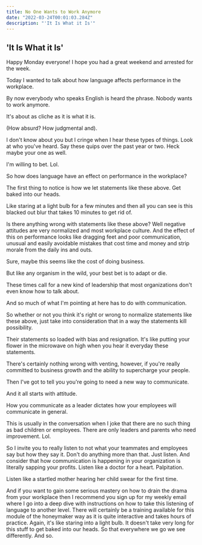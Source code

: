 ```yaml
---
title: No One Wants to Work Anymore
date: "2022-03-24T00:01:03.284Z"
description: "'It Is What it Is'"
---
```


## 'It Is What it Is'

Happy Monday everyone! I hope you had a great weekend and arrested for the week.

Today I wanted to talk about how language affects performance in the workplace.

By now everybody who speaks English is heard the phrase. Nobody wants to work anymore.

It's about as cliche as it is what it is.

(How absurd? How judgmental and).

I don't know about you but I cringe when I hear these types of things.
Look at who you've heard. Say these quips over the past year or two.
Heck maybe your one as well.

I'm willing to bet. Lol.

So how does language have an effect on performance in the workplace?

The first thing to notice is how we let statements like these above. Get baked into our heads.

Like staring at a light bulb for a few minutes and then all you can see is this blacked out blur that takes 10 minutes to get rid of.

Is there anything wrong with statements like these above?
Well negative attitudes are very normalized and most workplace culture. And the effect of this on performance looks like dragging feet and poor communication, unusual and easily avoidable mistakes that cost time and money and strip morale from the daily ins and outs.

Sure, maybe this seems like the cost of doing business.

But like any organism in the wild, your best bet is to adapt or die.

These times call for a new kind of leadership that most organizations don't even know how to talk about.

And so much of what I'm pointing at here has to do with communication.

So whether or not you think it's right or wrong to normalize statements like these above, just take into consideration that in a way the statements kill possibility.

Their statements so loaded with bias and resignation. It's like putting your flower in the microwave on high when you hear it everyday these statements.

There's certainly nothing wrong with venting, however, if you're really committed to business growth and the ability to supercharge your people.

Then I've got to tell you you're going to need a new way to communicate.

And it all starts with attitude.

How you communicate as a leader dictates how your employees will communicate in general.

This is usually in the conversation when I joke that there are no such thing as bad children or employees. There are only leaders and parents who need improvement. Lol.

So I invite you to really listen to not what your teammates and employees say but how they say it. Don't do anything more than that. Just listen. And consider that how communication is happening in your organization is literally sapping your profits.
Listen like a doctor for a heart. Palpitation.

Listen like a startled mother hearing her child swear for the first time.


And if you want to gain some serious mastery on how to drain the drama from your workplace then I recommend you sign up for my weekly email where I go into a deep dive with instructions on how to take this listening of language to another level.
There will certainly be a training available for this module of the honeymaker way as it is quite interactive and takes hours of practice.
Again, it's like staring into a light bulb. It doesn't take very long for this stuff to get baked into our heads. So that everywhere we go we see differently.
And so.







